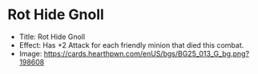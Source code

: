 # Rot Hide Gnoll
- Title:  Rot Hide Gnoll
- Effect:  Has +2 Attack for each friendly minion that died this combat.
- Image:  https://cards.hearthpwn.com/enUS/bgs/BG25_013_G_bg.png?198608
